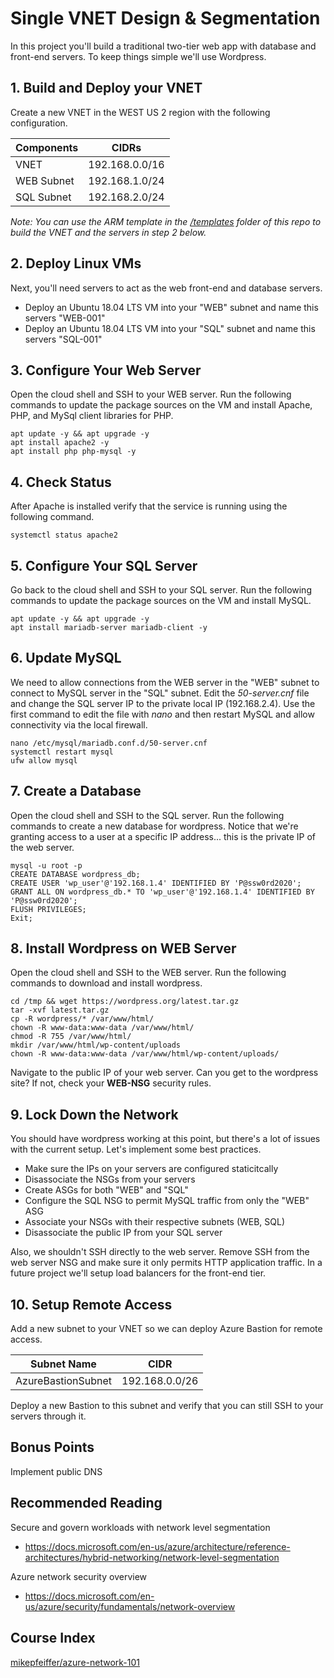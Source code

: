 # Single VNET Design & Segmentation

In this project you'll build a traditional two-tier web app with database and front-end servers. To keep things simple we'll use Wordpress.

## 1. Build and Deploy your VNET

Create a new VNET in the WEST US 2 region with the following configuration.

| Components  | CIDRs                |
| ----------- | -----------          |
| VNET        | 192.168.0.0/16       |
| WEB Subnet  | 192.168.1.0/24       |
| SQL Subnet  | 192.168.2.0/24       |

*Note: You can use the ARM template in the [/templates](https://github.com/mikepfeiffer/azure-network-101/tree/main/Project%201/templates) folder of this repo to build the VNET and the servers in step 2 below.*

## 2. Deploy Linux VMs

Next, you'll need servers to act as the web front-end and database servers.

* Deploy an Ubuntu 18.04 LTS VM into your "WEB" subnet and name this servers "WEB-001"
* Deploy an Ubuntu 18.04 LTS VM into your "SQL" subnet and name this servers "SQL-001"

## 3. Configure Your Web Server

Open the cloud shell and SSH to your WEB server. Run the following commands to update the package sources on the VM and install Apache, PHP, and MySql client libraries for PHP.

```
apt update -y && apt upgrade -y
apt install apache2 -y
apt install php php-mysql -y
```

## 4. Check Status

After Apache is installed verify that the service is running using the following command.

```
systemctl status apache2
```

## 5. Configure Your SQL Server

Go back to the cloud shell and SSH to your SQL server. Run the following commands to update the package sources on the VM and install MySQL.

```
apt update -y && apt upgrade -y
apt install mariadb-server mariadb-client -y
```

## 6. Update MySQL

We need to allow connections from the WEB server in the "WEB" subnet to connect to MySQL server in the "SQL" subnet. Edit the *50-server.cnf* file and change the SQL server IP to the private local IP (192.168.2.4). Use the first command to edit the file with *nano* and then restart MySQL and allow connectivity via the local firewall.

```
nano /etc/mysql/mariadb.conf.d/50-server.cnf
systemctl restart mysql
ufw allow mysql
```

## 7. Create a Database

Open the cloud shell and SSH to the SQL server. Run the following commands to create a new database for wordpress. Notice that we're granting access to a user at a specific IP address... this is the private IP of the web server.

```
mysql -u root -p
CREATE DATABASE wordpress_db;
CREATE USER 'wp_user'@'192.168.1.4' IDENTIFIED BY 'P@ssw0rd2020';
GRANT ALL ON wordpress_db.* TO 'wp_user'@'192.168.1.4' IDENTIFIED BY 'P@ssw0rd2020';
FLUSH PRIVILEGES;
Exit;
```

## 8. Install Wordpress on WEB Server

Open the cloud shell and SSH to the WEB server. Run the following commands to download and install wordpress.

```
cd /tmp && wget https://wordpress.org/latest.tar.gz
tar -xvf latest.tar.gz
cp -R wordpress/* /var/www/html/
chown -R www-data:www-data /var/www/html/
chmod -R 755 /var/www/html/
mkdir /var/www/html/wp-content/uploads
chown -R www-data:www-data /var/www/html/wp-content/uploads/
```

Navigate to the public IP of your web server. Can you get to the wordpress site? If not, check your **WEB-NSG** security rules.

## 9. Lock Down the Network

You should have wordpress working at this point, but there's a lot of issues with the current setup. Let's implement some best practices.

* Make sure the IPs on your servers are configured staticitcally
* Disassociate the NSGs from your servers
* Create ASGs for both "WEB" and "SQL"
* Configure the SQL NSG to permit MySQL traffic from only the "WEB" ASG
* Associate your NSGs with their respective subnets (WEB, SQL)
* Disassociate the public IP from your SQL server

Also, we shouldn't SSH directly to the web server. Remove SSH from the web server NSG and make sure it only permits HTTP application traffic. In a future project we'll setup load balancers for the front-end tier.

## 10. Setup Remote Access

Add a new subnet to your VNET so we can deploy Azure Bastion for remote access.

| Subnet Name        | CIDR            |
| -----------        | -----------     |
| AzureBastionSubnet | 192.168.0.0/26  |

Deploy a new Bastion to this subnet and verify that you can still SSH to your servers through it.

## Bonus Points

Implement public DNS

## Recommended Reading

Secure and govern workloads with network level segmentation
* https://docs.microsoft.com/en-us/azure/architecture/reference-architectures/hybrid-networking/network-level-segmentation

Azure network security overview
* https://docs.microsoft.com/en-us/azure/security/fundamentals/network-overview

## Course Index
[mikepfeiffer/azure-network-101](https://github.com/mikepfeiffer/azure-network-101)
